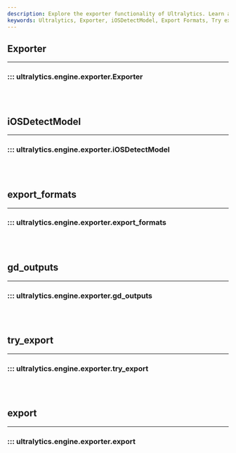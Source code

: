```yaml
---
description: Explore the exporter functionality of Ultralytics. Learn about exporting formats, iOSDetectModel, and try exporting with examples.
keywords: Ultralytics, Exporter, iOSDetectModel, Export Formats, Try export
---
```


## Exporter
---
### ::: ultralytics.engine.exporter.Exporter
<br><br>

## iOSDetectModel
---
### ::: ultralytics.engine.exporter.iOSDetectModel
<br><br>

## export_formats
---
### ::: ultralytics.engine.exporter.export_formats
<br><br>

## gd_outputs
---
### ::: ultralytics.engine.exporter.gd_outputs
<br><br>

## try_export
---
### ::: ultralytics.engine.exporter.try_export
<br><br>

## export
---
### ::: ultralytics.engine.exporter.export
<br><br>
